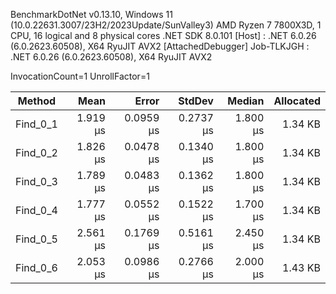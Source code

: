 
BenchmarkDotNet v0.13.10, Windows 11 (10.0.22631.3007/23H2/2023Update/SunValley3)
AMD Ryzen 7 7800X3D, 1 CPU, 16 logical and 8 physical cores
.NET SDK 8.0.101
  [Host]     : .NET 6.0.26 (6.0.2623.60508), X64 RyuJIT AVX2 [AttachedDebugger]
  Job-TLKJGH : .NET 6.0.26 (6.0.2623.60508), X64 RyuJIT AVX2

InvocationCount=1  UnrollFactor=1  

 Method   | Mean     | Error     | StdDev    | Median   | Allocated |
--------- |---------:|----------:|----------:|---------:|----------:|
 Find_0_1 | 1.919 μs | 0.0959 μs | 0.2737 μs | 1.800 μs |   1.34 KB |
 Find_0_2 | 1.826 μs | 0.0478 μs | 0.1340 μs | 1.800 μs |   1.34 KB |
 Find_0_3 | 1.789 μs | 0.0483 μs | 0.1362 μs | 1.800 μs |   1.34 KB |
 Find_0_4 | 1.777 μs | 0.0552 μs | 0.1522 μs | 1.700 μs |   1.34 KB |
 Find_0_5 | 2.561 μs | 0.1769 μs | 0.5161 μs | 2.450 μs |   1.34 KB |
 Find_0_6 | 2.053 μs | 0.0986 μs | 0.2766 μs | 2.000 μs |   1.43 KB |
